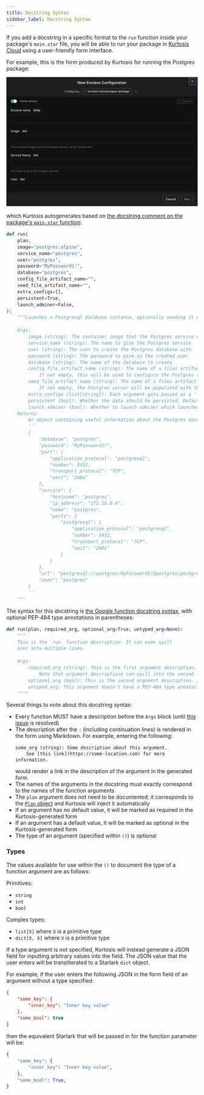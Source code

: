 ```yaml
---
title: Docstring Syntax
sidebar_label: Docstring Syntax
---
```


If you add a docstring in a specific format to the `run` function inside your package's `main.star` file, you will be able to run your package in [Kurtosis Cloud](https://cloud.kurtosis.com) using a user-friendly form interface.

For example, this is the form produced by Kurtosis for running the Postgres package:

<img src="../../../static/img/api-reference/starlark-reference/postgres-package-configuration-form.png">

which Kurtosis autogenerates based on [the docstring comment on the package's `main.star` function](https://github.com/kurtosis-tech/postgres-package/blob/main/main.star#L27):

```python
def run(
    plan,
    image="postgres:alpine",
    service_name="postgres",
    user="postgres",
    password="MyPassword1!",
    database="postgres",
    config_file_artifact_name="",
    seed_file_artifact_name="",
    extra_configs=[],
    persistent=True,
    launch_adminer=False,
):
    """Launches a Postgresql database instance, optionally seeding it with a SQL file script

    Args:
        image (string): The container image that the Postgres service will be started with
        service_name (string): The name to give the Postgres service
        user (string): The user to create the Postgres database with
        password (string): The password to give to the created user
        database (string): The name of the database to create
        config_file_artifact_name (string): The name of a files artifact that contains a Postgres config file in it
            If not empty, this will be used to configure the Postgres server
        seed_file_artifact_name (string): The name of a files artifact containing seed data
            If not empty, the Postgres server will be populated with the data upon start
        extra_configs (list[string]): Each argument gets passed as a '-c' argument to the Postgres server
        persistent (bool): Whether the data should be persisted. Defaults to True; Note that this isn't supported on multi node k8s cluster as of 2023-10-16
        launch_adminer (bool): Whether to launch adminer which launches a website to inspect postgres database entries. Defaults to False.
    Returns:
        An object containing useful information about the Postgres database running inside the enclave:
        ```
        {
            "database": "postgres",
            "password": "MyPassword1!",
            "port": {
                "application_protocol": "postgresql",
                "number": 5432,
                "transport_protocol": "TCP",
                "wait": "2m0s"
            },
            "service": {
                "hostname": "postgres",
                "ip_address": "172.16.0.4",
                "name": "postgres",
                "ports": {
                    "postgresql": {
                        "application_protocol": "postgresql",
                        "number": 5432,
                        "transport_protocol": "TCP",
                        "wait": "2m0s"
                    }
                }
            },
            "url": "postgresql://postgres:MyPassword1!@postgres/postgres",
            "user": "postgres"
        }
        ```
    """
```

The syntax for this docstring is [the Google function docstring syntax](https://google.github.io/styleguide/pyguide.html#383-functions-and-methods), with optional PEP-484 type annotations in parentheses:

```python
def run(plan, required_arg, optional_arg=True, untyped_arg=None):
    """
    This is the `run` function description. It can even spill
    over into multiple lines.

    Args:
        required_arg (string): This is the first argument description. It is required, and is of string type.
            Note that argument descriptions can spill into the second line, so long as they're indented.
        optional_arg (bool): This is the second argument description. It is optional, and it is a boolean-type argument.
        untyped_arg: This argument doesn't have a PEP-484 type annotation.
    """"
```

Several things to note about this docstring syntax:

- Every function MUST have a description before the `Args` block (until [this issue](https://github.com/kurtosis-tech/kurtosis-package-indexer/issues/58) is resolved)
- The description after the `:` (including continuation lines) is rendered in the form using Markdown. For example, entering the following:
  ```
  some_arg (string): Some description about this argument.
      See [this link](https://some-location.com) for more information.
  ```
  would render a link in the description of the argument in the generated form.
- The names of the arguments in the docstring must exactly correspond to the names of the function arguments
- The `plan` argument does not need to be documented; it corresponds to the [`Plan` object](./plan.md) and Kurtosis will inject it automatically
- If an argument has  no default value, it will be marked as required in the Kurtosis-generated form
- If an argument has a default value, it will be marked as optional in the Kurtosis-generated form
- The type of an argument (specified within `()`) is optional

### Types
The values available for use within the `()` to document the type of a function argument are as follows:

Primitives:
- `string`
- `int`
- `bool`

Complex types:
- `list[X]` where `X` is a primitive type
- `dict[X, X]`  where `X` is a primitive type

If a type argument is not specified, Kurtosis will instead generate a JSON field for inputting arbitrary values into the field. The JSON value that the user enters will be transliterated to a Starlark `dict` object.

For example, if the user enters the following JSON in the form field of an argument without a type specified:

```json
{
    "some_key": {
        "inner_key": "Inner key value"
    },
    "some_bool": true
}
```

then the equivalent Starlark that will be passed in for the function parameter will be:

```python
{
    "some_key": {
        "inner_key": "Inner key value",
    },
    "some_bool": True,
}
```
